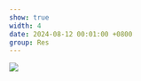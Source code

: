 ```yaml
---
show: true
width: 4
date: 2024-08-12 00:01:00 +0800
group: Res
---
```

<div>
    <img data-src="{{ '/assets/img/research/sca/seepage_dam_breach_wcsph_internal_re.gif' | relative_url }}" class="lazy w-100 rounded" src="{{ '/assets/img/empty_300x200.png' | relative_url }}">
</div>
